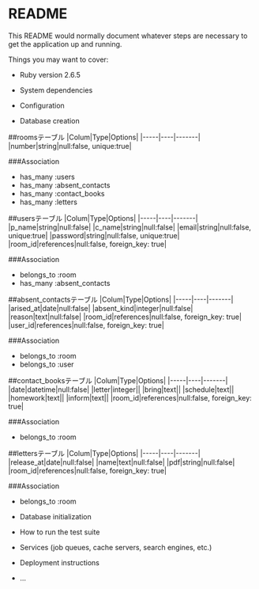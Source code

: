 # README

This README would normally document whatever steps are necessary to get the
application up and running.

Things you may want to cover:

* Ruby version
  2.6.5
* System dependencies

* Configuration

* Database creation

##roomsテーブル
|Colum|Type|Options|
|-----|----|-------|
|number|string|null:false, unique:true|

###Association
- has_many :users
- has_many :absent_contacts
- has_many :contact_books
- has_many :letters


##usersテーブル
|Colum|Type|Options|
|-----|----|-------|
|p_name|string|null:false|
|c_name|string|null:false|
|email|string|null:false, unique:true|
|password|string|null:false, unique:true|
|room_id|references|null:false, foreign_key: true|

###Association
- belongs_to :room
- has_many :absent_contacts


##absent_contactsテーブル
|Colum|Type|Options|
|-----|----|-------|
|arised_at|date|null:false|
|absent_kind|integer|null:false|
|reason|text|null:false|
|room_id|references|null:false, foreign_key: true|
|user_id|references|null:false, foreign_key: true|

###Association
- belongs_to :room
- belongs_to :user


##contact_booksテーブル
|Colum|Type|Options|
|-----|----|-------|
|date|datetime|null:false|
|letter|integer||
|bring|text||
|schedule|text||
|homework|text||
|inform|text||
|room_id|references|null:false, foreign_key: true|

###Association
- belongs_to :room


##lettersテーブル
|Colum|Type|Options|
|-----|----|-------|
|release_at|date|null:false|
|name|text|null:false|
|pdf|string|null:false|
|room_id|references|null:false, foreign_key: true|

###Association
- belongs_to :room


* Database initialization

* How to run the test suite

* Services (job queues, cache servers, search engines, etc.)

* Deployment instructions

* ...
